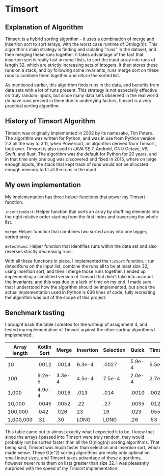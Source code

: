 # Timsort

## Explanation of Algorithm

Timsort is a hybrid sorting algorithm - it uses a combination of merge and
insertion sort to sort arrays, with the worst case runtime of O(nlog(n)). This
algorithm's main strategy is finding and isolating "runs" in the dataset, and
then merging these runs together. It takes advantage of the fact that insertion
sort is really fast on small lists, to sort the input array into runs of length
32, which are strictly increasing sets of integers. It then stores these runs
on a stack, and by following some invariants, runs merge sort on these runs to
combine them together and return the sorted list.

As mentioned earlier, this algorithm finds runs in the data, and benefits from
data sets with a lot of runs present. This strategy is not especially effective
on truly random inputs, but since many data sets observed in the real world do
have runs present in them due to underlying factors, timsort is a very
practical sorting algorithm.

## History of Timsort Algorithm

Timsort was originally implemented in 2002 by its namesake, Tim Peters. The
algorithm was written for Python, and was in use from Python version 2.3 all
the way to 3.11, when Powersort, an algorithm derived from Timsort, took over.
Timsort is also used in JAVA SE 7, Android, GNU Octave, V8, Swift, and Rust.
The algorithm was the default for Python for 20 years, and in that time only
one bug was discovered and fixed in 2015, where on large enough inputs, the
stack that kept track of runs would not be allocated enough memory to fit all
the runs in the input.

## My own implementation

My implementation has three helper functions that power my Timsort function.

`insertionSort`: Helper function that sorts an array by shuffling elements into
the right relative order starting from the first index and traversing the whole
list.

`merge`: Helper function that combines two sorted array into one bigger, sorted
array.

`detectRuns`: Helper function that identifies runs within the data set and also
reverses strictly decreasing runs.

With all these functions in place, I implemented the `timSort` function. I
run detectRuns on the input list, combine the runs all to be at least size 32,
using insertion sort, and then I merge those runs together. I ended up
implementing a simplified version of Timsort that didn't take into account the
invariants, and this was due to a lack of time on my end. I made sure that I
understood how the algorithm should be implemented, but since the actual
implementation used in Python is 636 lines of code, fully recreating the
algorithm was out of the scope of this project.

## Benchmark testing

I brought back the table I created for the writeup of assignment 4, and tested
my implementation of Timsort against the other sorting algorithms I
implemented.


|Array length | Kotlin Sort | Merge | Insertion | Selection | Quick | Timsort |
|---|---|---|---|---|---|---|
|10|.0012|.0014|6.3e-4|.0027|5.9e-4|5.5e-4|
|100|9.2e-5|3.3e-4|4.5e-4|7.5e-4|2.0e-4|2.7e-4|
|1,000|4.9e-4|.0016|.013|.014|.0010|.0021|
|10,000|.0045|.0052|.22|.27|.0035|.012|
|100,000|.042|.026|23|16|.023|.055|
|1,000,000|.31|.30|LONG|LONG|.26|.53|

This table came out to almost exactly what I expected it to be. I knew that
since the arrays I passed into Timsort were truly random, they would probably
not be sorted faster than all the O(nlog(n)) sorting algorithms. That being
said, Timsort was much faster than selection and insertion sort, which made
sense. These O(n^2) sorting algorithms are really only optimal on small input
sizes, and Timsort takes advantage of these algorithms, however never runs them
on lists greater than size 32. I was pleasantly surprised with the speed of my
Timsort implementation.